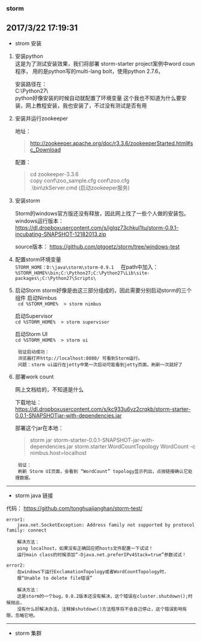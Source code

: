 ### storm 

2017/3/22 17:19:31 
---------------------------------------------------------------------------------
* strom 安装

1. 安装python  
   这是为了测试安装效果，我们将部署 storm-starter project案例中word coun程序， 
   用的是python写的multi-lang bolt，使用python 2.7.6， 
    
   安装路径在：  
      C:\Python27\    
   python好像安装的时候自动就配置了环境变量
   这个我也不知道为什么要安装，网上教程安装，我也安装了，不过没有测试是否有用   

2. 安装并运行zookeeper

   地址： 
    >http://zookeeper.apache.org/doc/r3.3.6/zookeeperStarted.html#sc_Download  

   配置：
      > cd zookeeper-3.3.6  
      > copy conf\zoo_sample.cfg conf\zoo.cfg  
      > .\bin\zkServer.cmd  (启动zookeeper服务)
   
3. 安装storm

   Storm的windows官方版还没有释放，因此网上找了一些个人做的安装包。   
   windows运行版本： https://dl.dropboxusercontent.com/s/iglqz73chkul1tu/storm-0.9.1-incubating-SNAPSHOT-12182013.zip  
  
   source版本： https://github.com/ptgoetz/storm/tree/windows-test  
  
4. 配置storm环境变量  
      `STORM_HOME：D:\java\storm\storm-0.9.1  `
      在path中加入：
        `%STORM_HOME%\bin;C:\Python27;C:\Python27\Lib\site-packages\;C:\Python27\Scripts\`

5. 启动Storm
    storm好像是由这三部分组成的，因此需要分别启动storm的三个组件
    启动Nimbus  
     ` cd %STORM_HOME%  > storm nimbus`

    启动Supervisor  
      `cd %STORM_HOME%  > storm supervisor   `

    启动Storm UI    
      ` cd %STORM_HOME%  > storm ui   `
      
        验证启动成功：
        浏览器打开http://localhost:8080/ 可看到Storm运行。  
        问题：storm ui运行在jetty中第一次启动可能看到jetty页面，刷新一次就好了  

6. 部署work count  

    网上文档给的，不知道是什么  
    
    下载地址：
    https://dl.dropboxusercontent.com/s/kc933u6vz2crqkb/storm-starter-0.0.1-SNAPSHOTjar-with-dependencies.jar   
     
    部署这个jar在本地：  
    >storm jar storm-starter-0.0.1-SNAPSHOT-jar-with-dependencies.jar storm.starter.WordCountTopology WordCount -c nimbus.host=localhost
      
        验证：  
        刷新 Storm UI页面，会看到 “WordCount” topology显示列出，点按链接确认它处理数据。


------------------------------------------------------------------------------
* storm java 链接 

代码：
https://github.com/tonghuajianghan/storm-test/


    error1:
        java.net.SocketException: Address family not supported by protocol family: connect
        
        解决方法：
        ping localhost，如果没有正确回应把hosts文件配置一下试试！
        运行main class的时候添加“-Djava.net.preferIPv4Stack=true”参数试试！

    error2:
        在windows下运行ExclamationTopology或者WordCountTopology时，
        报“Unable to delete file错误”
    
        解决方法：
        这是storm的一个bug，0.8.2版本还没有解决，这个错误在cluster.shutdown();时候抛出，
        没有什么好解决办法，注释掉shutdown()方法程序将不会自己停止，这个错误影响有限，忽略它吧。 






------------------------------------------------------------------------------
- storm 集群